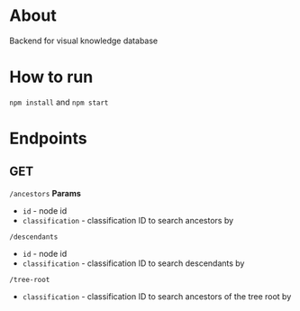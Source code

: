 # About
Backend for visual knowledge database

# How to run
`npm install` and `npm start`

# Endpoints

## GET
`/ancestors`
**Params**
 - `id` - node id
 - `classification` - classification ID to search ancestors by

`/descendants`
 - `id` - node id
 - `classification` - classification ID to search descendants by

`/tree-root`
 - `classification` - classification ID to search ancestors of the tree root by